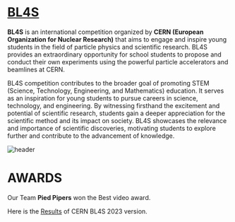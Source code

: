 
# [BL4S](https://beamlineforschools.cern/) #

**BL4S** is an international competition organized by **CERN (European Organization for Nuclear Research)** that aims to engage and inspire young students in the field of particle physics and scientific research. BL4S provides an extraordinary opportunity for school students to propose and conduct their own experiments using the powerful particle accelerators and beamlines at CERN.

BL4S competition contributes to the broader goal of promoting STEM (Science, Technology, Engineering, and Mathematics) education. It serves as an inspiration for young students to pursue careers in science, technology, and engineering. By witnessing firsthand the excitement and potential of scientific research, students gain a deeper appreciation for the scientific method and its impact on society. BL4S showcases the relevance and importance of scientific discoveries, motivating students to explore further and contribute to the advancement of knowledge.

![header](https://github.com/Riddhiman2005/Symphonies-in-the-Colliders-Investigating-the-Musical-Signatures-of-Particle-Beams/assets/130882317/0492fd78-601b-40ad-a6cc-a9a9eff86d4c)


# AWARDS #

Our Team **Pied Pipers** won the Best video award.

Here is the [Results](https://beamline-for-schools.web.cern.ch/sites/default/files/BL4S_2023_shortlist_video_outreach.pdf) of CERN BL4S 2023 version.
